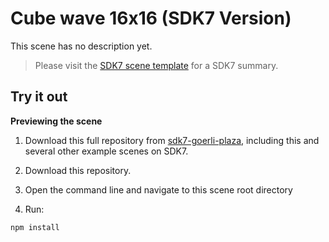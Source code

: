 # Cube wave 16x16 (SDK7 Version)

This scene has no description yet.

> Please visit the [SDK7 scene template](https://github.com/decentraland/sdk7-scene-template) for a SDK7 summary.

## Try it out

**Previewing the scene**

1. Download this full repository from [sdk7-goerli-plaza](https://github.com/decentraland/sdk7-goerli-plaza/tree/main), including this and several other example scenes on SDK7.
1. Download this repository.

2. Open the command line and navigate to this scene root directory

3. Run:

```
npm install
```

